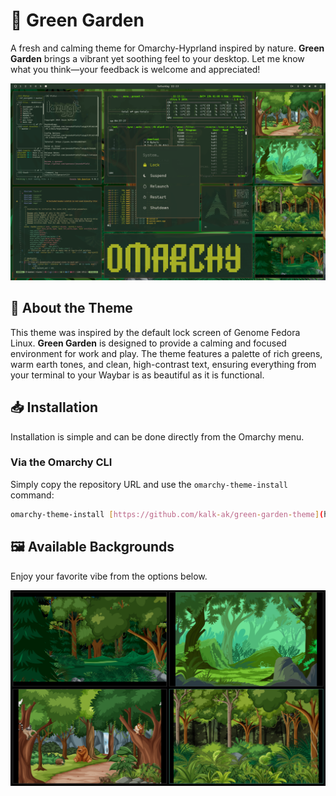 # 🌳 Green Garden

A fresh and calming theme for Omarchy-Hyprland inspired by nature. **Green Garden** brings a vibrant yet soothing feel to your desktop. Let me know what you think—your feedback is welcome and appreciated! 


![Green Garden Theme Screenshot](https://raw.githubusercontent.com/kalk-ak/Stash/master/Omarchy-Green-Garden-Images/omarchy-lush-green.png)

## 🌿 About the Theme

This theme was inspired by the default lock screen of Genome Fedora Linux. **Green Garden** is designed to provide a calming and focused environment for work and play. The theme features a palette of rich greens, warm earth tones, and clean, high-contrast text, ensuring everything from your terminal to your Waybar is as beautiful as it is functional.


## 📥 Installation

Installation is simple and can be done directly from the Omarchy menu.

### Via the Omarchy CLI

Simply copy the repository URL and use the `omarchy-theme-install` command:

```bash
omarchy-theme-install [https://github.com/kalk-ak/green-garden-theme](https://github.com/kalk-ak/green-garden-theme)
```



## 🖼️ Available Backgrounds
Enjoy your favorite vibe from the options below.

![Green Garden Theme Screenshot](https://raw.githubusercontent.com/kalk-ak/Stash/master/Omarchy-Green-Garden-Images/background.png)
